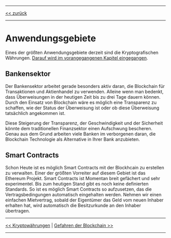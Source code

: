 ***

[<< zurück](02_toc.md)

***

# Anwendungsgebiete

Eines der größten Anwendungsgebiete derzeit sind die Kryptografischen Währungen. [Darauf wird im vorangegangenen Kapitel eingegangen](05_cryptocurrencies.md).

## Bankensektor

Der Bankensektor arbeitet gerade besonders aktiv daran, die Blockchain für Transaktionen und Aktienhandel zu verwenden. Alleine wenn man bedenkt, dass Überweisungen in der heutigen Zeit bis zu drei Tage dauern können. Durch den Einsatz von Blockchain wäre es möglich eine Transparenz zu schaffen, wie der Status der Überweisung ist oder ob diese Überweisung tatsächlich angekommen ist.

Diese Steigerung der Transparenz, der Geschwindigkeit und der Sicherheit könnte dem traditionellen Finanzsektor einen Aufschwung bescheren. Genau aus dem Grund arbeiten viele Banken im verborgenen daran, die Blockchain Technologie als Alternative in Ihrer Bank anzubieten. 

## Smart Contracts

Schon Heute ist es möglich Smart Contracts mit der Blockhcain zu erstellen zu verwalten. Einer der größten Vorreiter auf diesem Gebiet ist das Ethereum Projekt. Smart Contracts ist Momentan breit gefächert und sehr experimentel. Bis zum heutigen Stand gibt es noch keine definierten Standards. So ist es möglich Smart Contracts so aufzusetzen, das die Vertragsbedingungen automatisch eingehalten werden. Nehmen wir einen einfachen Mietvertrag, sobald der Eigentümer das Geld vom neuen Inhaber erhalten hat, wird automatisch die Besitzurkunde an den Inhaber übertragen.

***

[<< Kryptowährungen](05_cryptocurrencies.md) | [Gefahren der Blockchain >>](07_risk_of_blockchain.md)

***